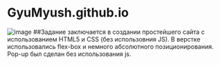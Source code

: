 # GyuMyush.github.io
![image](https://user-images.githubusercontent.com/33878928/177008802-5d57ed07-d69d-4793-88f6-d98fc6000304.png)
##Задание заключается в создании простейшего сайта с использованием HTML5 и CSS (без использовния JS).
В верстке использовались flex-box и немного абсолютного позиционирования.
Pop-up был сделан без использования js.
